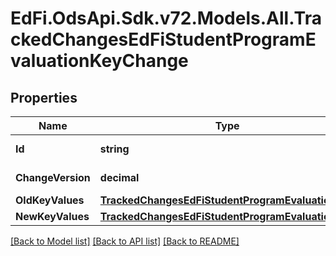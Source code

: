 # EdFi.OdsApi.Sdk.v72.Models.All.TrackedChangesEdFiStudentProgramEvaluationKeyChange

## Properties

Name | Type | Description | Notes
------------ | ------------- | ------------- | -------------
**Id** | **string** | Resource identifier | [optional] 
**ChangeVersion** | **decimal** | Change version | [optional] 
**OldKeyValues** | [**TrackedChangesEdFiStudentProgramEvaluationKey**](TrackedChangesEdFiStudentProgramEvaluationKey.md) |  | [optional] 
**NewKeyValues** | [**TrackedChangesEdFiStudentProgramEvaluationKey**](TrackedChangesEdFiStudentProgramEvaluationKey.md) |  | [optional] 

[[Back to Model list]](../../README.md#documentation-for-models) [[Back to API list]](../../README.md#documentation-for-api-endpoints) [[Back to README]](../../README.md)

